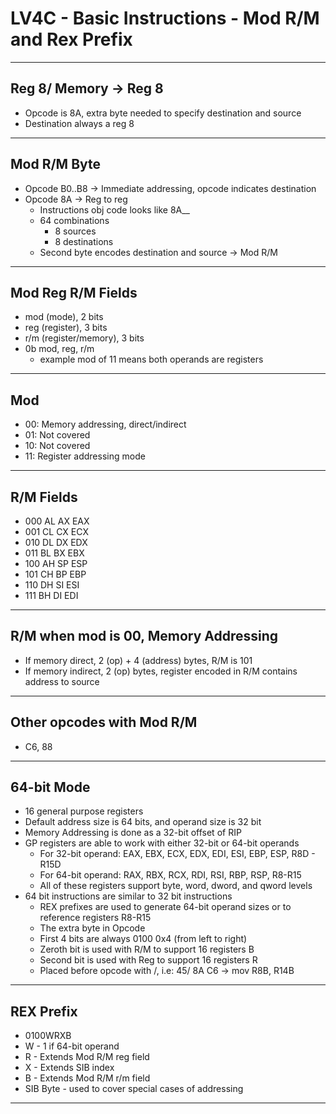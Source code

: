 # LV4C - Basic Instructions - Mod R/M and Rex Prefix
---
## Reg 8/ Memory -> Reg 8
- Opcode is 8A, extra byte needed to specify destination and source
- Destination always a reg 8
---
## Mod R/M Byte
- Opcode B0..B8 -> Immediate addressing, opcode indicates destination
- Opcode 8A -> Reg to reg
  - Instructions obj code looks like 8A__
  - 64 combinations
    - 8 sources
    - 8 destinations
  - Second byte encodes destination and source -> Mod R/M
---
## Mod Reg R/M Fields
- mod (mode), 2 bits
- reg (register), 3 bits
- r/m (register/memory), 3 bits
- 0b mod, reg, r/m
  - example mod of 11 means both operands are registers
---
## Mod
- 00: Memory addressing, direct/indirect
- 01: Not covered
- 10: Not covered
- 11: Register addressing mode
---
## R/M Fields
- 000 AL AX EAX
- 001 CL CX ECX
- 010 DL DX EDX
- 011 BL BX EBX
- 100 AH SP ESP
- 101 CH BP EBP
- 110 DH SI ESI
- 111 BH DI EDI
---
## R/M when mod is 00, Memory Addressing
- If memory direct, 2 (op) + 4 (address) bytes, R/M is 101
- If memory indirect, 2 (op) bytes, register encoded in R/M contains address to source
---
## Other opcodes with Mod R/M
- C6, 88
---
## 64-bit Mode
- 16 general purpose registers
- Default address size is 64 bits, and operand size is 32 bit
- Memory Addressing is done as a 32-bit offset of RIP
- GP registers are able to work with either 32-bit or 64-bit operands
  - For 32-bit operand: EAX, EBX, ECX, EDX, EDI, ESI, EBP, ESP, R8D - R15D
  - For 64-bit operand: RAX, RBX, RCX, RDI, RSI, RBP, RSP, R8-R15
  - All of these registers support byte, word, dword, and qword levels
- 64 bit instructions are similar to 32 bit instructions
  - REX prefixes are used to generate 64-bit operand sizes or to reference registers R8-R15
  - The extra byte in Opcode
  - First 4 bits are always 0100 0x4 (from left to right)
  - Zeroth bit is used with R/M to support 16 registers B
  - Second bit is used with Reg to support 16 registers R
  - Placed before opcode with /, i.e: 45/ 8A C6 -> mov R8B, R14B
---
## REX Prefix
- 0100WRXB
- W - 1 if 64-bit operand
- R - Extends Mod R/M reg field
- X - Extends SIB index
- B - Extends Mod R/M r/m field
- SIB Byte - used to cover special cases of addressing
---
